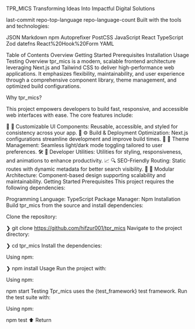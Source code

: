 TPR_MICS
Transforming Ideas Into Impactful Digital Solutions

last-commit repo-top-language repo-language-count
Built with the tools and technologies:

JSON Markdown npm Autoprefixer PostCSS JavaScript
React TypeScript Zod datefns React%20Hook%20Form YAML

Table of Contents
Overview
Getting Started
Prerequisites
Installation
Usage
Testing
Overview
tpr_mics is a modern, scalable frontend architecture leveraging Next.js and Tailwind CSS to deliver high-performance web applications. It emphasizes flexibility, maintainability, and user experience through a comprehensive component library, theme management, and optimized build configurations.

Why tpr_mics?

This project empowers developers to build fast, responsive, and accessible web interfaces with ease. The core features include:

🎨 🧩 Customizable UI Components: Reusable, accessible, and styled for consistency across your app.
🚀 ⚙️ Build & Deployment Optimization: Next.js configurations streamline development and improve build times.
🌈 🌟 Theme Management: Seamless light/dark mode toggling tailored to user preferences.
🛠️ 🔧 Developer Utilities: Utilities for styling, responsiveness, and animations to enhance productivity.
📈 🔍 SEO-Friendly Routing: Static routes with dynamic metadata for better search visibility.
🧭 🧱 Modular Architecture: Component-based design supporting scalability and maintainability.
Getting Started
Prerequisites
This project requires the following dependencies:

Programming Language: TypeScript
Package Manager: Npm
Installation
Build tpr_mics from the source and install dependencies:

Clone the repository:

❯ git clone https://github.com/hifzur001/tpr_mics
Navigate to the project directory:

❯ cd tpr_mics
Install the dependencies:

Using npm:

❯ npm install
Usage
Run the project with:

Using npm:

npm start
Testing
Tpr_mics uses the {test_framework} test framework. Run the test suite with:

Using npm:

npm test
⬆ Return
